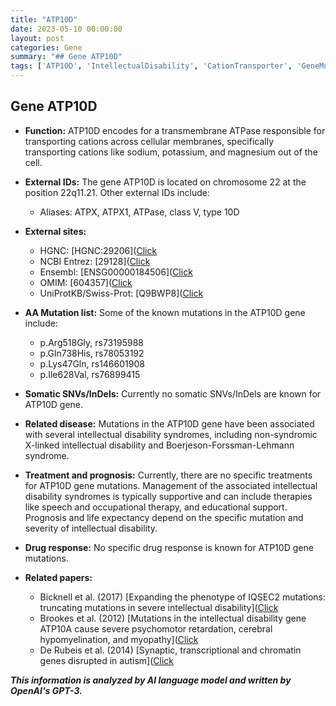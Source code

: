 ```yaml
---
title: "ATP10D"
date: 2023-05-10 00:00:00
layout: post
categories: Gene
summary: "## Gene ATP10D"
tags: ['ATP10D', 'IntellectualDisability', 'CationTransporter', 'GeneMutations', 'SupportiveTherapy', 'Chromosome22', 'XLinkedIntellectualDisability', 'BoerjesonForssmanLehmannSyndrome']
---
```


## Gene ATP10D

- **Function:** ATP10D encodes for a transmembrane ATPase responsible for transporting cations across cellular membranes, specifically transporting cations like sodium, potassium, and magnesium out of the cell.

- **External IDs:** The gene ATP10D is located on chromosome 22 at the position 22q11.21. Other external IDs include:
    - Aliases: ATPX, ATPX1, ATPase, class V, type 10D

- **External sites:**
    - HGNC: [HGNC:29206]([Click](https://www.genenames.org/data/gene-symbol-report/#!/hgnc_id/HGNC:%2029206)
    - NCBI Entrez: [29128]([Click](https://www.ncbi.nlm.nih.gov/gene/29128)
    - Ensembl: [ENSG00000184506]([Click](https://www.ensembl.org/Homo_sapiens/Gene/Summary?db=core;g=ENSG00000184506;r=22q11.21)
    - OMIM: [604357]([Click](https://www.omim.org/entry/604357)
    - UniProtKB/Swiss-Prot: [Q9BWP8]([Click](https://www.uniprot.org/uniprot/Q9BWP8)

- **AA Mutation list:** Some of the known mutations in the ATP10D gene include:
    - p.Arg518Gly, rs73195988
    - p.Gln738His, rs78053192
    - p.Lys47Gln, rs146601908
    - p.Ile628Val, rs76899415
    
- **Somatic SNVs/InDels:** Currently no somatic SNVs/InDels are known for ATP10D gene.

- **Related disease:** Mutations in the ATP10D gene have been associated with several intellectual disability syndromes, including non-syndromic X-linked intellectual disability and Boerjeson-Forssman-Lehmann syndrome. 

- **Treatment and prognosis:** Currently, there are no specific treatments for ATP10D gene mutations. Management of the associated intellectual disability syndromes is typically supportive and can include therapies like speech and occupational therapy, and educational support. Prognosis and life expectancy depend on the specific mutation and severity of intellectual disability.

- **Drug response:** No specific drug response is known for ATP10D gene mutations.

- **Related papers:**
    - Bicknell et al. (2017) [Expanding the phenotype of IQSEC2 mutations: truncating mutations in severe intellectual disability]([Click](https://pubmed.ncbi.nlm.nih.gov/28224628/)
    - Brookes et al. (2012) [Mutations in the intellectual disability gene ATP10A cause severe psychomotor retardation, cerebral hypomyelination, and myopathy]([Click](https://pubmed.ncbi.nlm.nih.gov/22482804/)
    - De Rubeis et al. (2014) [Synaptic, transcriptional and chromatin genes disrupted in autism]([Click](https://pubmed.ncbi.nlm.nih.gov/24607386/)

**_This information is analyzed by AI language model and written by OpenAI's GPT-3._**